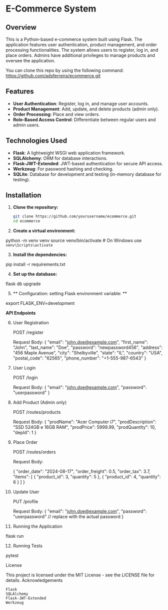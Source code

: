 # E-Commerce System

## Overview

This is a Python-based e-commerce system built using Flask. The application features user authentication, product management, and order processing functionalities. The system allows users to register, log in, and place orders. Admins have additional privileges to manage products and oversee the application.

You can clone this repo by using the following command: https://github.com/adsferreira/ecommerce.git

## Features

- **User Authentication**: Register, log in, and manage user accounts.
- **Product Management**: Add, update, and delete products (admin only).
- **Order Processing**: Place and view orders.
- **Role-Based Access Control**: Differentiate between regular users and admin users.

## Technologies Used

- **Flask**: A lightweight WSGI web application framework.
- **SQLAlchemy**: ORM for database interactions.
- **Flask-JWT-Extended**: JWT-based authentication for secure API access.
- **Werkzeug**: For password hashing and checking.
- **SQLite**: Database for development and testing (in-memory database for testing).

## Installation

1. **Clone the repository:**

   ```bash
   git clone https://github.com/yourusername/ecommerce.git
   cd ecommerce

2. **Create a virtual environment:**
   
python -m venv venv
source venv/bin/activate  # On Windows use `venv\Scripts\activate`

3. **Install the dependencies:**

pip install -r requirements.txt

4. **Set up the database:**

flask db upgrade

5. ** Configuration: setting Flask environment variable: **

export FLASK_ENV=development

**API Endpoints**

6. User Registration

    POST /register

    Request Body:
    {
       "email": "john.doe@example.com",
       "first_name": "John",
       "last_name": "Doe",
       "password": "newpassword456",
       "address": "456 Maple Avenue",
       "city": "Shelbyville",
       "state": "IL",
       "country": "USA",
       "postal_code": "62565",
       "phone_number": "+1-555-987-6543"
   }

7. User Login

   POST /login
   
   Request Body:
   {
     "email": "john.doe@example.com",
     "password": "userpassword"
   }

8. Add Product (Admin only)

   POST /routes/products

   Request Body:
   {
     "prodName": "Acer Computer i7",
     "prodDescription": "SSD 524GB e 16GB RAM",
     "prodPrice": 5999.99,
     "prodQuantity": 10,
     "depId": 1
   }


9. Place Order

   POST /routes/orders

   Request Body:

   {
       "order_date": "2024-08-17",
       "order_freight": 0.5,
       "order_tax": 3.7,
       "items": [
        {
            "product_id": 3,
            "quantity": 5
        },
        {
            "product_id": 4,
            "quantity": 6
        }
       ]
   }


10. Update User

    PUT /profile

    Request Body:
    {
       "email": "john.doe@example.com",
       "password": "userpassword"  // replace with the actual password
   }


11. Running the Application

   flask run

12. Running Tests

   pytest

License

This project is licensed under the MIT License - see the LICENSE file for details.
Acknowledgements

    Flask
    SQLAlchemy
    Flask-JWT-Extended
    Werkzeug



